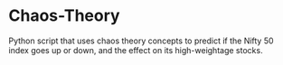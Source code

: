 # Chaos-Theory
Python script that uses chaos theory concepts to predict if the Nifty 50 index goes up or down, and the effect on its high-weightage stocks.
